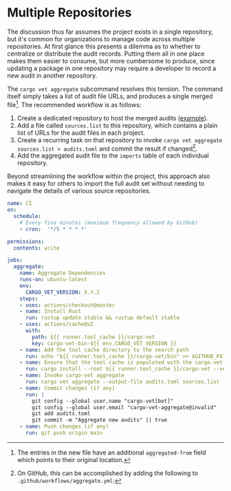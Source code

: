 # Multiple Repositories

The discussion thus far assumes the project exists in a single repository, but
it's common for organizations to manage code across multiple repositories. At
first glance this presents a dilemma as to whether to centralize or distribute
the audit records. Putting them all in one place makes them easier to consume,
but more cumbersome to produce, since updating a package in one repository may
require a developer to record a new audit in another repository.

The `cargo vet aggregate` subcommand resolves this tension. The command itself
simply takes a list of audit file URLs, and produces a single merged file[^1].
The recommended workflow is as follows:
1. Create a dedicated repository to host the merged audits ([example](https://github.com/mozilla/supply-chain)).
2. Add a file called `sources.list` to this repository, which contains a plain
   list of URLs for the audit files in each project.
3. Create a recurring task on that repository to invoke `cargo vet aggregate
   sources.list > audits.toml` and commit the result if changed[^2].
4. Add the aggregated audit file to the `imports` table of each individual
   repository.

Beyond streamlining the workflow within the project, this approach also makes it
easy for others to import the full audit set without needing to navigate the
details of various source repositories.

[^1]: The entries in the new file have an additional `aggregated-from` field
      which points to their original location.

[^2]: On GitHub, this can be accomplished by adding the following to
    `.github/workflows/aggregate.yml`:
```yml
name: CI
on:
  schedule:
    # Every five minutes (maximum frequency allowed by GitHub)
    - cron:  '*/5 * * * *'

permissions:
  contents: write

jobs:
  aggregate:
    name: Aggregate Dependencies
    runs-on: ubuntu-latest
    env:
      CARGO_VET_VERSION: X.Y.Z
    steps:
    - uses: actions/checkout@master
    - name: Install Rust
      run: rustup update stable && rustup default stable
    - uses: actions/cache@v2
      with:
        path: ${{ runner.tool_cache }}/cargo-vet
        key: cargo-vet-bin-${{ env.CARGO_VET_VERSION }}
    - name: Add the tool cache directory to the search path
      run: echo "${{ runner.tool_cache }}/cargo-vet/bin" >> $GITHUB_PATH
    - name: Ensure that the tool cache is populated with the cargo-vet binary
      run: cargo install --root ${{ runner.tool_cache }}/cargo-vet --version ${{ env.CARGO_VET_VERSION }} cargo-vet
    - name: Invoke cargo-vet aggregate
      run: cargo vet aggregate --output-file audits.toml sources.list
    - name: Commit changes (if any)
      run: |
        git config --global user.name "cargo-vet[bot]"
        git config --global user.email "cargo-vet-aggregate@invalid"
        git add audits.toml
        git commit -m "Aggregate new audits" || true
    - name: Push changes (if any)
      run: git push origin main
```
